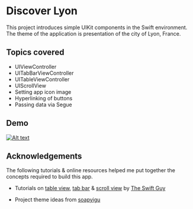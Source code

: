 # Discover Lyon

This project introduces simple UIKit components in the Swift environment. The theme of the application is presentation of the city of Lyon, France.

## Topics covered
- UIViewController
- UITabBarViewController
- UITableViewController  
- UIScrollView
- Setting app icon image
- Hyperlinking of buttons
- Passing data via Segue

## Demo

[![Alt text](https://img.youtube.com/vi/https://www.youtube.com/watch?v=pLq253iSoHs/0.jpg)](https://www.youtube.com/watch?v=https://www.youtube.com/watch?v=pLq253iSoHs)

## Acknowledgements

The following tutorials & online resources helped me put together the concepts required to build this app.

- Tutorials on [table view](https://www.youtube.com/watch?v=A6Wl8ySrOZI), [tab bar](https://www.youtube.com/watch?v=nFw1yVhG4r8) & [scroll view](https://www.youtube.com/watch?v=LhhW3xqhCzg) by [The Swift Guy](https://www.youtube.com/channel/UC-d1NWv5IWtIkfH47ux4dWA)
<!-- - Link a button to a site [SO query](https://stackoverflow.com/questions/39392939/how-to-add-a-hyperlink-button-on-ios-swift) -->
- Project theme ideas from [soapyigu](https://github.com/soapyigu/Swift-30-Projects)
